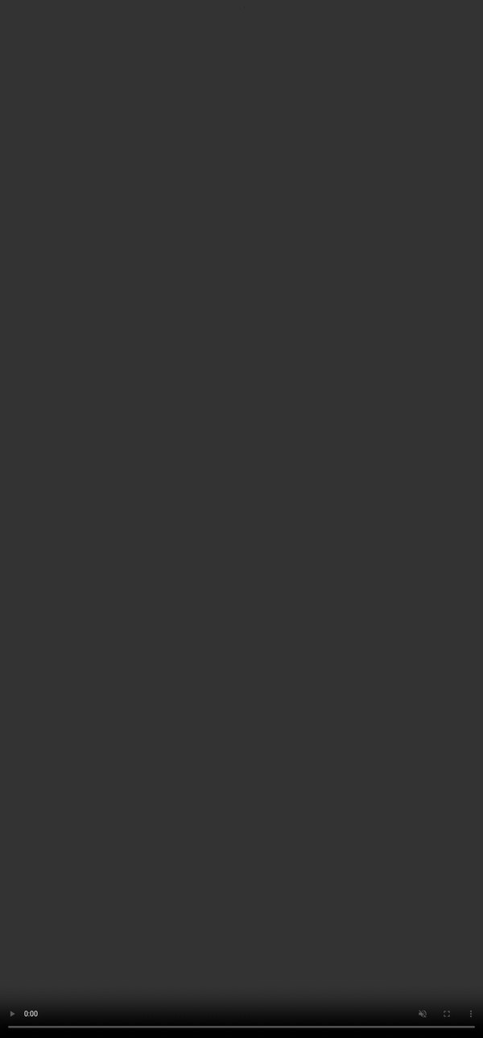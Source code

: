 # Footprint_Record
這是一個足跡紀錄的APP，他可以用來記錄使用者去過哪些地方。
<div style="display: flex; justify-content: space-between;">
  <div style="flex: 1; margin-right: 10px;">    
    <video style="position: absolute; top: 0; left: 0; width: 100%; height: 100%;" autoplay loop muted playsinline>
      <source src="/demo/註冊帳號.mp4" type="video/mp4">
    </video>
    <p style="text-align: center;">註冊帳號</p>
  </div>
  <div style="flex: 1; margin-right: 10px;">    
    <video style="position: absolute; top: 0; left: 0; width: 100%; height: 100%;" autoplay loop muted playsinline>
      <source src="/demo/註冊帳號.mp4" type="video/mp4">
    </video>
    <p style="text-align: center;">註冊帳號</p>
  </div>
  <div style="flex: 1; margin-right: 10px;">    
    <video style="position: absolute; top: 0; left: 0; width: 100%; height: 100%;" autoplay loop muted playsinline>
      <source src="/demo/註冊帳號.mp4" type="video/mp4">
    </video>
    <p style="text-align: center;">註冊帳號</p>
  </div>
</div>
